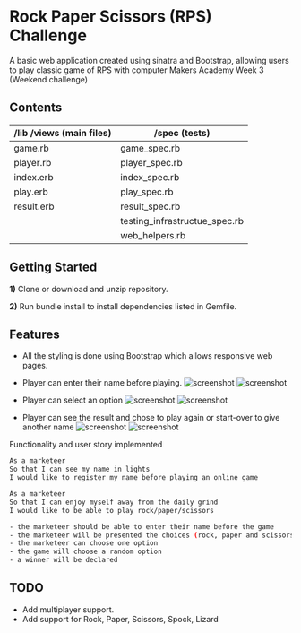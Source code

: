 # Rock Paper Scissors (RPS) Challenge

A basic web application created using sinatra and Bootstrap, allowing users to play classic game of RPS with computer
Makers Academy Week 3 (Weekend challenge)

## Contents

| /lib /views (main files) | /spec (tests) |
|---|---|
| game.rb | game_spec.rb  |
| player.rb  | player_spec.rb  |
| index.erb  | index_spec.rb  |
| play.erb | play_spec.rb |  
| result.erb  | result_spec.rb |
| | testing_infrastructue_spec.rb |
| | web_helpers.rb |

## Getting Started

**1)** Clone or download and unzip repository.  

**2)** Run bundle install to install dependencies listed in Gemfile.

Features
----

- All the styling is done using Bootstrap which allows responsive web pages.

- Player can enter their name before playing.
![screenshot](/screenshots/login_desktop.png)
![screenshot](/screenshots/login_mobile.png)

- Player can select an option
![screenshot](/screenshots/play_desktop.png)
![screenshot](/screenshots/play_mobile.png)

- Player can see the result and chose to play again or start-over to give another name
![screenshot](/screenshots/result_desktop.png)
![screenshot](/screenshots/result_mobile.png)


Functionality and user story implemented

```sh
As a marketeer
So that I can see my name in lights
I would like to register my name before playing an online game

As a marketeer
So that I can enjoy myself away from the daily grind
I would like to be able to play rock/paper/scissors

- the marketeer should be able to enter their name before the game
- the marketeer will be presented the choices (rock, paper and scissors)
- the marketeer can choose one option
- the game will choose a random option
- a winner will be declared
```

## TODO

- Add multiplayer support.
- Add support for Rock, Paper, Scissors, Spock, Lizard
